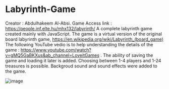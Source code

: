 # Labyrinth-Game
Creator : Abdulhakeem Al-Absi.
Game Access link : https://people.inf.elte.hu/mhx132/labyrinth/
A complete labyrinth game created mainly with JavaScript.
The game is a virtual version of the original board labyrinth game,  https://en.wikipedia.org/wiki/Labyrinth_(board_game)
The following YouTube vedio is to help understanding the details of the game : https://www.youtube.com/watch?v=gMQ5GaBKXus&ab_channel=LoveitGames .
The ability of saving the game and loading it later is added.
Choosing between 1-4 players and 1-24 treasures is possible.
Backgroud sound and sound effects were added to the game.


![image](https://user-images.githubusercontent.com/80693393/148645765-663c79e8-936a-4c96-84cf-b5d380b68340.png)

